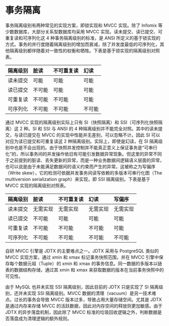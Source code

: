 # 事务隔离

事务隔离级别有两种常见的实现方案，即锁实现和 MVCC 实现。除了 Infomix 等少数数据库，大部分关系型数据库均采用 MVCC 实现。读未提交、读已提交、可重复读和可序列化这 4 种事务隔离级别的标准，是 ANSI 所定义的基于锁实现的方式。事务的并行度随着隔离级别的增加而衰减，除了并发度最低的可序列化，其他隔离级别都伴随着对一致性的权衡和牺牲。下表是基于锁实现的隔离级别对照表。

| **隔离级别** | **脏读** | **不可重复读** | **幻读** |
| :----------- | :------- | :------------- | :------- |
| 读未提交     | 可能     | 可能           | 可能     |
| 读已提交     | 不可能   | 可能           | 可能     |
| 可重复读     | 不可能   | 不可能         | 可能     |
| 可序列化     | 不可能   | 不可能         | 不可能   |

通过 MVCC 实现的隔离级别实际上只有 SI（快照隔离）和 SSI（可序列化快照隔离）这 2 种。SI 和 SSI 与 ANSI 的 4 种隔离级别并不能完全对照。其中的读未提交，与读已提交在 MVCC 的实现中性能并无差别，可以忽略不计。因此 SI 可以对应为读已提交和可重复读这 2 种隔离级别。实际上，即使是幻读，在 SI 隔离级别中也是不会出现的。由于快照并发控制并不能真正意义上保证事务是“可串行化”的，所以事务间的并发操作依旧有可能引发数据异常现象。但这里的异常不同于之前提到的脏读、丢失更新的异常，而是一种业务数据间逻辑语义层面的异常，也可以说是由于未能满足数据间的语义约束而产生的异常。这被称之为写偏序（Write skew），它的检测可依据并发事务间读写依赖的多版本可串行化图（The multiversion serialization graph）来实现，即 SSI 隔离级别。下表是基于 MVCC 实现的隔离级别对照表。

| **隔离级别** | **脏读** | **不可重复读** | **幻读** | **写偏序** |
| :----------- | :------- | :------------- | :------- | :--------- |
| 读未提交     | 无需实现 | 无需实现       | 无需实现 | 无需实现   |
| 读已提交     | 不可能   | 可能           | 可能     | 可能       |
| 可重复读     | 不可能   | 不可能         | 不可能   | 可能       |
| 可序列化     | 不可能   | 不可能         | 不可能   | 不可能     |

自研 MVCC 引擎是 JDTX 的主要难点之一。JDTX 采用与 PostgreSQL 类似的 MVCC 实现方案，通过 xmin 和 xmax 标记事务快照范围，并在 MVCC 引擎中保存每个数据元祖（Tuple）的 xmin 和 xmax 的事务信息。同一数据的多版本以链表的数据结构存储，通过其 xmin 和 xmax 来获取数据的版本在当前事务快照中的可见性。

由于 MySQL 也并未实现 SSI 隔离级别，因此目前的 JDTX 只是实现了 SI 隔离级别，还并未实现 SSI 隔离级别。MVCC 数据的清理（vacuum）是另一技术难点。过长的事务会导致 MVCC 版本过多，导致占用大量存储空间。尤其是 JDTX 是通过内存来存储 MVCC 的活跃数据，因此对内存空间的释放则更加敏感。由于 JDTX 的异步落盘机制，因此除了 MVCC 标准的垃圾回收逻辑之外，判断数据是否落盘成为清理逻辑的额外规则。
